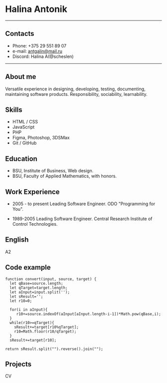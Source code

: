 # Halina Antonik
---

## Contacts
* Phone: +375 29 551 89 07
* e-mail: antgalin@mail.ru
* Discord: Halina A(@scheslen)

---
## About me
Versatile experience in designing, developing, testing, documenting, maintaining software products.
Responsibility, sociability,  learnability.

## Skills
* HTML / CSS
* JavaScript
* PHP
* Figma, Photoshop, 3DSMax
* Git / GitHub


## Education
* BSU, Institute of Business, Web design.
* BSU, Faculty of Applied Mathematics, with honors.


## Work Experience
* 2005 - to present
Leading Software Engineer.
ODO "Programming for You".

* 1989-2005
Leading Software Engineer.
Central Research Institute of Control Technologies.


## English

A2

## Code example

```
function convert(input, source, target) {
  let qBase=source.length;
  let qTarget=target.length;
  let aInput=input.split('');
  let sResult='';
  let r10=0;

  for(i in aInput){
     r10+=source.indexOf(aInput[aInput.length-i-1])*Math.pow(qBase,i);
  }
  while(r10>=qTarget){
    sResult+=target[r10%qTarget];
    r10=Math.floor(r10/qTarget);
  }
  sResult+=target[r10];

return sResult.split("").reverse().join("");
```

## Projects

CV

